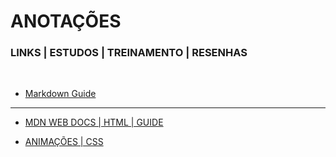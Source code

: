 # ANOTAÇÕES
### LINKS | ESTUDOS | TREINAMENTO | RESENHAS

<br>

* [Markdown Guide](https://www.markdownguide.org/basic-syntax/)

---

* [MDN WEB DOCS | HTML | GUIDE](https://developer.mozilla.org/pt-BR/docs/Learn/HTML)

* [ANIMAÇÕES | CSS](https://developer.mozilla.org/pt-BR/docs/Web/CSS/CSS_Animations/Using_CSS_animations)
